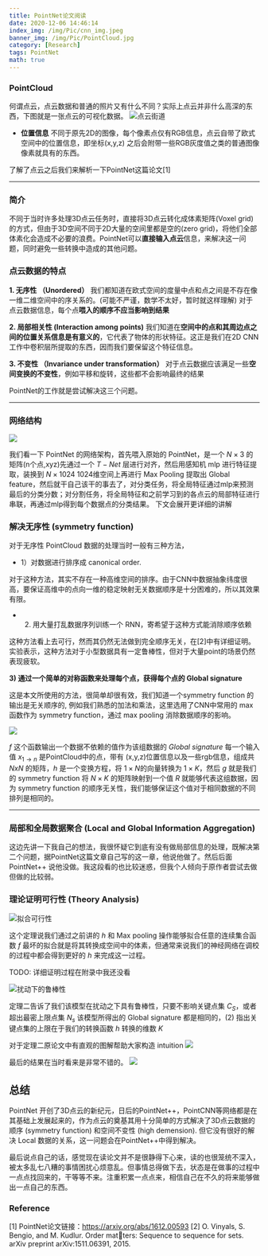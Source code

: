 ```yaml
---
title: PointNet论文阅读
date: 2020-12-06 14:46:14
index_img: /img/Pic/cnn_img.jpeg
banner_img: /img/Pic/PointCloud.jpg
category: [Research]
tags: PointNet
math: true
---
```


### PointCloud

何谓点云，点云数据和普通的照片又有什么不同？实际上点云并非什么高深的东西，下图就是一张点云的可视化数据。
![点云街道](https://timgsa.baidu.com/timg?image&quality=80&size=b9999_10000&sec=1607249767189&di=e4964b8b875326b97e5ab06da6196601&imgtype=0&src=http%3A%2F%2F5b0988e595225.cdn.sohucs.com%2Fq_70%2Cc_zoom%2Cw_640%2Fimages%2F20180118%2F537a4b5eab09459881f9bc6ca18834f9.jpeg)

- **位置信息**
不同于原先2D的图像，每个像素点仅有RGB信息，点云自带了欧式空间中的位置信息，即坐标(x,y,z) 之后会附带一些RGB灰度值之类的普通图像像素就具有的东西。

了解了点云之后我们来解析一下PointNet这篇论文[1]

---

### 简介
不同于当时许多处理3D点云任务时，直接将3D点云转化成体素矩阵(Voxel grid)的方式，但由于3D空间不同于2D大量的空间里都是空的(zero grid)，将他们全部体素化会造成不必要的浪费。PointNet可以**直接输入点云**信息，来解决这一问题，同时避免一些转换中造成的其他问题。

### 点云数据的特点

**1. 无序性 （Unordered）**
我们都知道在欧式空间的度量中点和点之间是不存在像一维二维空间中的序关系的。(可能不严谨，数学不太好，暂时就这样理解)
对于点云数据信息，每个点**喂入的顺序不应当影响到结果**

**2. 局部相关性 (Interaction among points)**
我们知道在**空间中的点和其周边点之间的位置关系信息是有意义的**，它代表了物体的形状特征。这正是我们在2D CNN工作中卷积层所提取的东西，因而我们要保留这个特征信息。

**3. 不变性 （Invariance under transformation）**
对于点云数据应该满足一些**空间变换的不变性**，例如平移和旋转，这些都不会影响最终的结果

PointNet的工作就是尝试解决这三个问题。

---

### 网络结构

![](https://pic1.zhimg.com/80/v2-8dc76710bd09c25d5c8196d6aff56fec_1440w.jpg)

我们看一下 PointNet 的网络架构，首先喂入原始的 PointNet，是一个 $N\times 3$ 的矩阵(n个点,xyz)先通过一个 $T-Net$ 层进行对齐，然后用感知机 mlp 进行特征提取，装换到 $N\times 1024$ 1024维空间上再进行 Max Pooling 提取出 Global feature，然后就干自己该干的事去了，对分类任务，将全局特征通过mlp来预测最后的分类分数；对分割任务，将全局特征和之前学习到的各点云的局部特征进行串联，再通过mlp得到每个数据点的分类结果。
下文会展开更详细的讲解

### 解决无序性 (symmetry function)

对于无序性 PointCloud 数据的处理当时一般有三种方法，
- 1）对数据进行排序成 canonical order. 

对于这种方法，其实不存在一种高维空间的排序。由于CNN中数据抽象纬度很高，要保证高维中的点向一维的稳定映射无关数据顺序是十分困难的，所以其效果有限。

- 2) 用大量打乱数据序列训练一个 RNN，寄希望于这种方式能消除顺序依赖

这种方法看上去可行，然而其仍然无法做到完全顺序无关，在[2]中有详细证明。实验表示，这种方法对于小型数据具有一定鲁棒性，但对于大量point的场景仍然表现疲软。

**3) 通过一个简单的对称函数来处理每个点，获得每个点的 Global signature**

这是本文所使用的方法，很简单却很有效，我们知道一个symmetry function 的输出是无关顺序的, 例如我们熟悉的加法和乘法，这里选用了CNN中常用的 max 函数作为 symmetry function，通过 max pooling 消除数据顺序的影响。

![](https://s3.ax1x.com/2020/12/08/rpks4e.png)

$f$ 这个函数输出一个数据不依赖的值作为该组数据的 *Global signature* 每一个输入值 $x_{1\to n}$ 是PointCloud中的点，带有 (x,y,z)位置信息以及一些rgb信息，组成共 $NxN$ 的矩阵，$h$ 是一个变换方程，将 $1\times N$的向量转换为 $1\times K$，然后 $g$ 就是我们的 symmetry function 将 $N\times K$ 的矩阵映射到一个值 $R$ 就能够代表这组数据，因为 symmetry function 的顺序无关性，我们能够保证这个值对于相同数据的不同排列是相同的。

---

### 局部和全局数据聚合 (Local and Global Information Aggregation)

这边先讲一下我自己的想法，我很怀疑它到底有没有做局部信息的处理，既解决第二个问题，据PointNet这篇文章自己写的这一章，他说他做了。然后后面PointNet++ 说他没做。我这段看的也比较迷惑，但我个人倾向于原作者尝试去做但做的比较弱。

### 理论证明可行性 (Theory Analysis)
![拟合可行性](https://pic3.zhimg.com/80/v2-1bee125c29ac11faba0e0a095207a396_1440w.jpg)

这个定理说我们通过之前讲的 $h$ 和 Max pooling 操作能够拟合任意的连续集合函数 $f$
最坏的拟合就是将其转换成空间中的体素，但通常来说我们的神经网络在调校的过程中都会得到更好的 $h$ 来完成这一过程。

TODO: 详细证明过程在附录中我还没看

![扰动下的鲁棒性](https://pic1.zhimg.com/80/v2-43d9f406855cf5e4681cb3de08382b80_1440w.jpg)

定理二告诉了我们该模型在扰动之下具有鲁棒性，只要不影响关键点集 $C_S$，或者超出最密上限点集 $N_s$ 该模型所得出的 Global signature 都是相同的，(2) 指出关键点集的上限在于我们的转换函数 $h$ 转换的维数 $K$

对于定理二原论文中有直观的图解帮助大家构造 intuition
![](https://pic2.zhimg.com/80/v2-c1fc6e865ab685dcaefd18e8c063bef1_1440w.jpg)

最后的结果在当时看来是非常不错的。
![](https://s3.ax1x.com/2020/12/08/rpk2jI.png)

## 总结

PointNet 开创了3D点云的新纪元，日后的PointNet++，PointCNN等网络都是在其基础上发展起来的，作为点云的奠基其用十分简单的方式解决了3D点云数据的顺序 (symmetry function) 和空间不变性 (high demension). 但它没有很好的解决 Local 数据的关系，这一问题会在PointNet++中得到解决。

最后说点自己的话，感觉现在读论文并不是很静得下心来，读的也很笼统不深入，被太多乱七八糟的事情困扰心烦意乱。但事情总得做下去，状态是在做事的过程中一点点找回来的，干等等不来。注重积累一点点来，相信自己在不久的将来能够做出一点自己的东西。

### Reference
[1] PointNet论文链接：https://arxiv.org/abs/1612.00593
[2] O. Vinyals, S. Bengio, and M. Kudlur. Order matters: Sequence to sequence for sets. arXiv preprint arXiv:1511.06391, 2015.

